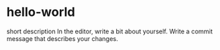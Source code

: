 # hello-world
short description
In the editor, write a bit about yourself.
Write a commit message that describes your changes.
